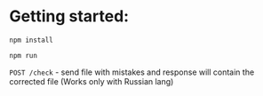 # Getting started:

`npm install`

`npm run`

`POST /check` - send file with mistakes and response will contain the corrected file (Works only with Russian lang)
